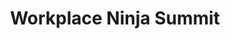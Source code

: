 ---
hidden: true
title:  "Workplace Ninja Summit"
location: "Baden, Switzerland"
categories: ['event']
image: assets/images/events/2023-09-27-workplace-ninjas-baden.png
eventdate: 2023-09-27
site: 'https://www.wpninjas.ch/'
---